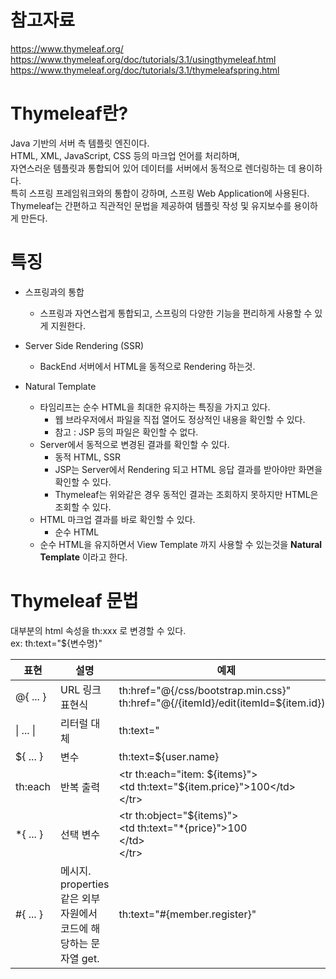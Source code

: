 # 참고자료
https://www.thymeleaf.org/  
https://www.thymeleaf.org/doc/tutorials/3.1/usingthymeleaf.html  
https://www.thymeleaf.org/doc/tutorials/3.1/thymeleafspring.html

# Thymeleaf란?
Java 기반의 서버 측 템플릿 엔진이다.  
HTML, XML, JavaScript, CSS 등의 마크업 언어를 처리하며,   
자연스러운 템플릿과 통합되어 있어 데이터를 서버에서 동적으로 렌더링하는 데 용이하다.  
특히 스프링 프레임워크와의 통합이 강하며, 스프링 Web Application에 사용된다.  
Thymeleaf는 간편하고 직관적인 문법을 제공하여 템플릿 작성 및 유지보수를 용이하게 만든다.

# 특징
* 스프링과의 통합
    - 스프링과 자연스럽게 통합되고, 스프링의 다양한 기능을 편리하게 사용할 수 있게 지원한다.


* Server Side Rendering (SSR)
    - BackEnd 서버에서 HTML을 동적으로 Rendering 하는것.

* Natural Template
    - 타임리프는 순수 HTML을 최대한 유지하는 특징을 가지고 있다.
        - 웹 브라우저에서 파일을 직접 열어도 정상적인 내용을 확인할 수 있다.
        - 참고 : JSP 등의 파일은 확인할 수 없다.  
    - Server에서 동적으로 변경된 결과를 확인할 수 있다.
        - 동적 HTML, SSR
        - JSP는 Server에서 Rendering 되고 HTML 응답 결과를 받아야만 화면을 확인할 수 있다.
        - Thymeleaf는 위와같은 경우 동적인 결과는 조회하지 못하지만 HTML은 조회할 수 있다.
    - HTML 마크업 결과를 바로 확인할 수 있다.
        - 순수 HTML
    - 순수 HTML을 유지하면서 View Template 까지 사용할 수 있는것을 **Natural Template** 이라고 한다.


# Thymeleaf 문법
대부분의 html 속성을  th:xxx 로 변경할 수 있다.  
ex: th:text="${변수명}"

 

|표현|설명|예제|
|-|-|-|
|@{ ... }|	URL 링크 표현식|	th:href="@{/css/bootstrap.min.css}"<br>th:href="@{/{itemId}/edit(itemId=${item.id})}"|
|\| ... \||	리터럴 대체|	th:text="|Hi ${user.name}!|"<br>(= th:text="'Hi '+${user.name}+'!'"|
|${ ... }|	변수|	th:text=${user.name}  |
|th:each|	반복 출력|	\<tr th:each="item: \${items}"><br>\<td th:text="${item.price}">100\</td><br>\</tr>|
|*{ ... }|	선택 변수|	\<tr th:object="${items}"><br>  \<td th:text="*{price}">100<br>\</td><br>\</tr>|
|#{ ... }|	메시지. properties 같은 외부 자원에서 코드에 해당하는 문자열 get.|	th:text="#{member.register}"|